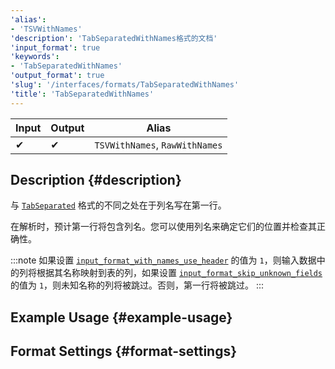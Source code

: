 ```yaml
---
'alias':
- 'TSVWithNames'
'description': 'TabSeparatedWithNames格式的文档'
'input_format': true
'keywords':
- 'TabSeparatedWithNames'
'output_format': true
'slug': '/interfaces/formats/TabSeparatedWithNames'
'title': 'TabSeparatedWithNames'
---
```




| Input | Output | Alias                          |
|-------|--------|--------------------------------|
|     ✔    |     ✔     | `TSVWithNames`, `RawWithNames` |

## Description {#description}

与 [`TabSeparated`](./TabSeparated.md) 格式的不同之处在于列名写在第一行。

在解析时，预计第一行将包含列名。您可以使用列名来确定它们的位置并检查其正确性。

:::note
如果设置 [`input_format_with_names_use_header`](../../../operations/settings/settings-formats.md/#input_format_with_names_use_header) 的值为 `1`，则输入数据中的列将根据其名称映射到表的列，如果设置 [`input_format_skip_unknown_fields`](../../../operations/settings/settings-formats.md/#input_format_skip_unknown_fields) 的值为 `1`，则未知名称的列将被跳过。否则，第一行将被跳过。
:::

## Example Usage {#example-usage}

## Format Settings {#format-settings}
